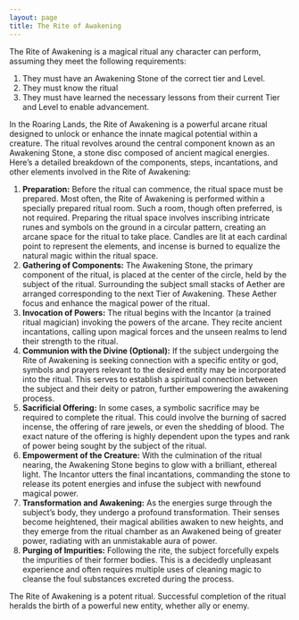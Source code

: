 ```yaml
---
layout: page
title: The Rite of Awakening
---
```


The Rite of Awakening is a magical ritual any character can perform, assuming they meet the following requirements:

1. They must have an Awakening Stone of the correct tier and Level.
1. They must know the ritual
1. They must have learned the necessary lessons from their current Tier and Level to enable advancement.

In the Roaring Lands, the Rite of Awakening is a powerful arcane ritual designed to unlock or enhance the innate magical potential within a creature. The ritual revolves around the central component known as an Awakening Stone, a stone disc composed of ancient magical energies. Here’s a detailed breakdown of the components, steps, incantations, and other elements involved in the Rite of Awakening:

1. **Preparation:** Before the ritual can commence, the ritual space must be prepared. Most often, the Rite of Awakening is performed within a specially prepared ritual room. Such a room, though often preferred, is not required. Preparing the ritual space involves inscribing intricate runes and symbols on the ground in a circular pattern, creating an arcane space for the ritual to take place. Candles are lit at each cardinal point to represent the elements, and incense is burned to equalize the natural magic within the ritual space.
1. **Gathering of Components:** The Awakening Stone, the primary component of the ritual, is placed at the center of the circle, held by the subject of the ritual. Surrounding the subject small stacks of Aether are arranged corresponding to the next Tier of Awakening. These Aether focus and enhance the magical power of the ritual.
1. **Invocation of Powers:** The ritual begins with the Incantor (a trained ritual magician) invoking the powers of the arcane. They recite ancient incantations, calling upon magical forces and the unseen realms to lend their strength to the ritual.
1. **Communion with the Divine (Optional):** If the subject undergoing the Rite of Awakening is seeking connection with a specific entity or god, symbols and prayers relevant to the desired entity may be incorporated into the ritual. This serves to establish a spiritual connection between the subject and their deity or patron, further empowering the awakening process.
1. **Sacrificial Offering:** In some cases, a symbolic sacrifice may be required to complete the ritual. This could involve the burning of sacred incense, the offering of rare jewels, or even the shedding of blood. The exact nature of the offering is highly dependent upon the types and rank of power being sought by the subject of the ritual.
1. **Empowerment of the Creature:** With the culmination of the ritual nearing, the Awakening Stone begins to glow with a brilliant, ethereal light. The Incantor utters the final incantations, commanding the stone to release its potent energies and infuse the subject with newfound magical power.
1. **Transformation and Awakening:** As the energies surge through the subject’s body, they undergo a profound transformation. Their senses become heightened, their magical abilities awaken to new heights, and they emerge from the ritual chamber as an Awakened being of greater power, radiating with an unmistakable aura of power.
1. **Purging of Impurities:** Following the rite, the subject forcefully expels the impurities of their former bodies. This is a decidedly unpleasant experience and often requires multiple uses of cleaning magic to cleanse the foul substances excreted during the process.

The Rite of Awakening is a potent ritual. Successful completion of the ritual heralds the birth of a powerful new entity, whether ally or enemy.